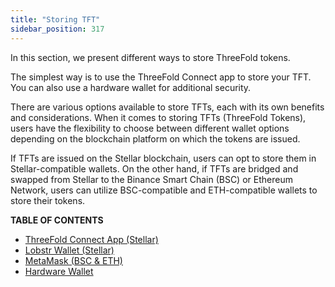 ```yaml
---
title: "Storing TFT"
sidebar_position: 317
---
```




In this section, we present different ways to store ThreeFold tokens.

The simplest way is to use the ThreeFold Connect app to store your TFT. You can also use a hardware wallet for additional security.

There are various options available to store TFTs, each with its own benefits and considerations. When it comes to storing TFTs (ThreeFold Tokens), users have the flexibility to choose between different wallet options depending on the blockchain platform on which the tokens are issued. 

If TFTs are issued on the Stellar blockchain, users can opt to store them in Stellar-compatible wallets. On the other hand, if TFTs are bridged and swapped from Stellar to the Binance Smart Chain (BSC) or Ethereum Network, users can utilize BSC-compatible and ETH-compatible wallets to store their tokens. 

**TABLE OF CONTENTS**

- [ThreeFold Connect App (Stellar)](./tf_connect_app.md)
- [Lobstr Wallet (Stellar)](./lobstr_wallet.md)
- [MetaMask (BSC & ETH)](./metamask.md)
- [Hardware Wallet](./hardware_wallet.md)